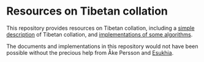 # Resources on Tibetan collation

This repository provides resources on Tibetan collation, including a [simple description](doc/) of Tibetan collation, and [implementations of some algorithms](implementations/).

The documents and implementations in this repository would not have been possible
without the precious help from Åke Persson and [Esukhia](http://esukhia.org/).
